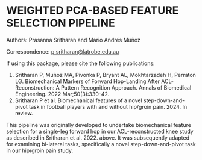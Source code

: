 # WEIGHTED PCA-BASED FEATURE SELECTION PIPELINE

Authors: Prasanna Sritharan and Mario Andrés Muñoz

Correspondence: p.sritharan@latrobe.edu.au

If using this package, please cite the following publications:

1. Sritharan P, Muñoz MA, Pivonka P, Bryant AL, Mokhtarzadeh H, Perraton LG. Biomechanical Markers of Forward Hop-Landing After ACL-Reconstruction: A Pattern Recognition Approach. Annals of Biomedical Engineering. 2022 Mar;50(3):330-42.
2. Sritharan P et al. Biomechanical features of a novel step-down-and-pivot task in football players with and without hip/groin pain. 2024. In review.

This pipeline was originally developed to undertake biomechanical feature selection for a single-leg forward hop in our ACL-reconstructed knee study as described in Sritharan et al. 2022. above. It was subsequently adapted for examining bi-lateral tasks, specifically a novel step-down-and-pivot task in our hip/groin pain study.
